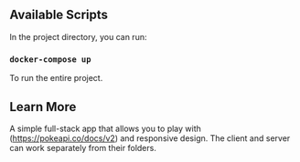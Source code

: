 ## Available Scripts

In the project directory, you can run:

### `docker-compose up`

To run the entire project.

## Learn More

A simple full-stack app that allows you to play with (https://pokeapi.co/docs/v2) and responsive design.
The client and server can work separately from their folders.
